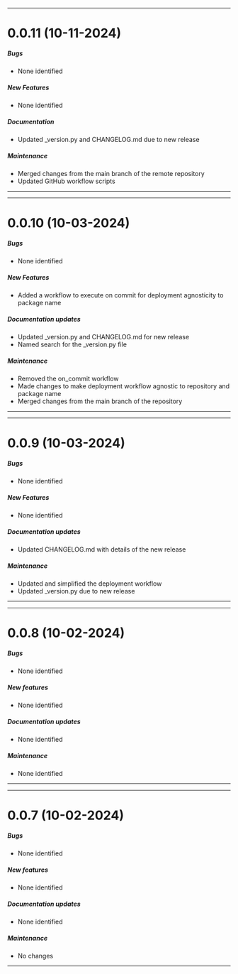 
___

# 0.0.11 (10-11-2024)

##### Bugs
- None identified

##### New Features
- None identified

##### Documentation
- Updated _version.py and CHANGELOG.md due to new release

##### Maintenance
- Merged changes from the main branch of the remote repository
- Updated GitHub workflow scripts

___

___

# 0.0.10 (10-03-2024)

##### Bugs
- None identified

##### New Features
- Added a workflow to execute on commit for deployment agnosticity to package name

##### Documentation updates
- Updated _version.py and CHANGELOG.md for new release
- Named search for the _version.py file

##### Maintenance
- Removed the on_commit workflow
- Made changes to make deployment workflow agnostic to repository and package name
- Merged changes from the main branch of the repository

___

___

# 0.0.9 (10-03-2024)

##### Bugs
- None identified

##### New Features
- None identified

##### Documentation updates
- Updated CHANGELOG.md with details of the new release

##### Maintenance
- Updated and simplified the deployment workflow
- Updated _version.py due to new release

___

___

# 0.0.8 (10-02-2024)

##### Bugs
- None identified
##### New features
- None identified
##### Documentation updates
- None identified
##### Maintenance
- None identified

___

___

# 0.0.7 (10-02-2024)

##### Bugs
- None identified
##### New features
- None identified
##### Documentation updates
- None identified
##### Maintenance
- No changes

___

